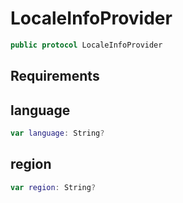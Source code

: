 # LocaleInfoProvider

``` swift
public protocol LocaleInfoProvider
```

## Requirements

## language

``` swift
var language:​ String?
```

## region

``` swift
var region:​ String?
```
